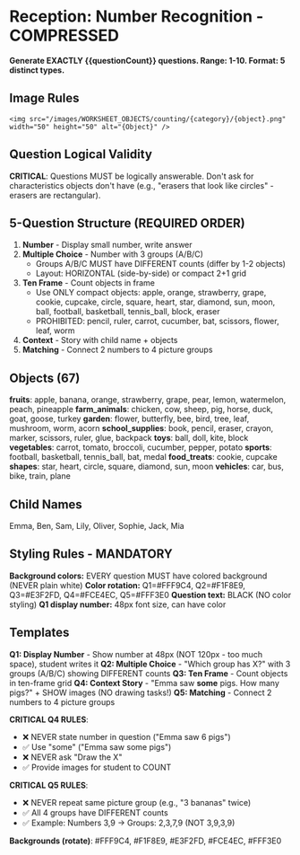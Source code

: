 # Reception: Number Recognition - COMPRESSED

**Generate EXACTLY {{questionCount}} questions. Range: 1-10. Format: 5 distinct types.**

## Image Rules
`<img src="/images/WORKSHEET_OBJECTS/counting/{category}/{object}.png" width="50" height="50" alt="{Object}" />`

## Question Logical Validity
**CRITICAL**: Questions MUST be logically answerable. Don't ask for characteristics objects don't have (e.g., "erasers that look like circles" - erasers are rectangular).

## 5-Question Structure (REQUIRED ORDER)
1. **Number** - Display small number, write answer
2. **Multiple Choice** - Number with 3 groups (A/B/C)
   - Groups A/B/C MUST have DIFFERENT counts (differ by 1-2 objects)
   - Layout: HORIZONTAL (side-by-side) or compact 2+1 grid
3. **Ten Frame** - Count objects in frame
   - Use ONLY compact objects: apple, orange, strawberry, grape, cookie, cupcake, circle, square, heart, star, diamond, sun, moon, ball, football, basketball, tennis_ball, block, eraser
   - PROHIBITED: pencil, ruler, carrot, cucumber, bat, scissors, flower, leaf, worm
4. **Context** - Story with child name + objects
5. **Matching** - Connect 2 numbers to 4 picture groups

## Objects (67)
**fruits**: apple, banana, orange, strawberry, grape, pear, lemon, watermelon, peach, pineapple
**farm_animals**: chicken, cow, sheep, pig, horse, duck, goat, goose, turkey
**garden**: flower, butterfly, bee, bird, tree, leaf, mushroom, worm, acorn
**school_supplies**: book, pencil, eraser, crayon, marker, scissors, ruler, glue, backpack
**toys**: ball, doll, kite, block
**vegetables**: carrot, tomato, broccoli, cucumber, pepper, potato
**sports**: football, basketball, tennis_ball, bat, medal
**food_treats**: cookie, cupcake
**shapes**: star, heart, circle, square, diamond, sun, moon
**vehicles**: car, bus, bike, train, plane

## Child Names
Emma, Ben, Sam, Lily, Oliver, Sophie, Jack, Mia

## Styling Rules - MANDATORY
**Background colors:** EVERY question MUST have colored background (NEVER plain white)
**Color rotation:** Q1=#FFF9C4, Q2=#F1F8E9, Q3=#E3F2FD, Q4=#FCE4EC, Q5=#FFF3E0
**Question text:** BLACK (NO color styling)
**Q1 display number:** 48px font size, can have color

## Templates
**Q1: Display Number** - Show number at 48px (NOT 120px - too much space), student writes it
**Q2: Multiple Choice** - "Which group has X?" with 3 groups (A/B/C) showing DIFFERENT counts
**Q3: Ten Frame** - Count objects in ten-frame grid
**Q4: Context Story** - "Emma saw **some** pigs. How many pigs?" + SHOW images (NO drawing tasks!)
**Q5: Matching** - Connect 2 numbers to 4 picture groups

**CRITICAL Q4 RULES**:
- ❌ NEVER state number in question ("Emma saw 6 pigs")
- ✅ Use "some" ("Emma saw some pigs")
- ❌ NEVER ask "Draw the X"
- ✅ Provide images for student to COUNT

**CRITICAL Q5 RULES**:
- ❌ NEVER repeat same picture group (e.g., "3 bananas" twice)
- ✅ All 4 groups have DIFFERENT counts
- ✅ Example: Numbers 3,9 → Groups: 2,3,7,9 (NOT 3,9,3,9)

**Backgrounds (rotate)**: #FFF9C4, #F1F8E9, #E3F2FD, #FCE4EC, #FFF3E0
